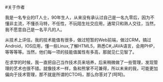 #关于作者

我是一名专业的IT人士，90年生人，从来没有承认过自己是一名九零后，因为不懂非主流，不懂杀马特，不任性，不玩陌生社交应用，通常只和熟人交往，当然，我不愿意自己是一名平凡的人。

从技术上评估，我的技术能值有很多，做过短暂的Web前端，做过CRM，搞过Android，IOS应用，懂一些Linux,了解HTML5，熟悉C#,JAVA语言，会用PHP，等等等等。当然，他们每一项的技能值属性有多高，那就见仁见智了。

在求学的时候，我一直把自己当作技术员来培养，后来稍微做了一些管理，发现管理的艺术也很不错。就像技术一样，鱼和熊掌不可兼得，所以未来的我，可能更加偏向于技术管理，那不就是所谓的CTO吗，那么你答对了(呵呵)。
